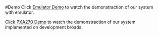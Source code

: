 #Demo
Click [Emulator Demo] to watch the demonstraction of our system with emulator.

Click [PXA270 Demo] to watch the demonstraction of our system implemented on development broads.


[Emulator Demo]:https://youtu.be/zaPLEpnmBqA
[PXA270 Demo]:https://www.youtube.com/watch?v=Hm7lPj2G6bA&feature=youtu.be